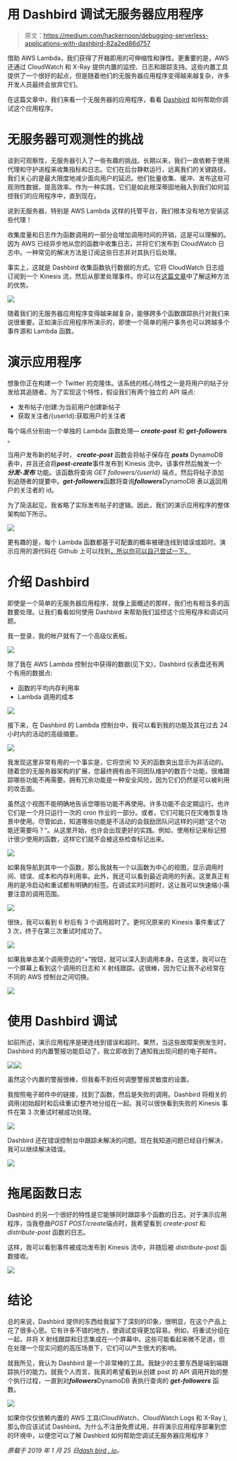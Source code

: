 # 用 Dashbird 调试无服务器应用程序

> 原文：<https://medium.com/hackernoon/debugging-serverless-applications-with-dashbird-82a2ed86d757>

借助 AWS Lambda，我们获得了开箱即用的可伸缩性和弹性。更重要的是，AWS 还通过 CloudWatch 和 X-Ray 提供内置的监控、日志和跟踪支持。这些内置工具提供了一个很好的起点，但是随着他们的无服务器应用程序变得越来越复杂，许多开发人员最终会放弃它们。

在这篇文章中，我们来看一个无服务器的应用程序，看看 [Dashbird](https://dashbird.io/) 如何帮助你调试这个应用程序。

# 无服务器可观测性的挑战

谈到可观察性，无服务器引入了一些有趣的挑战。长期以来，我们一直依赖于使用代理和守护进程来收集指标和日志。它们在后台静默运行，远离我们的关键路径，我们关心的是最大限度地减少面向用户的延迟。他们批量收集、缓冲、发布这些可观测性数据，提高效率。作为一种实践，它们是如此根深蒂固地融入到我们如何监控我们的应用程序中，直到现在。

说到无服务器，特别是 AWS Lambda 这样的托管平台，我们根本没有地方安装这些代理！

收集度量和日志作为函数调用的一部分会增加调用时间的开销，这是可以理解的。因为 AWS 已经异步地从您的函数中收集日志，并将它们发布到 CloudWatch 日志中。一种常见的解决方法是订阅这些日志并对其执行后处理。

事实上，这就是 Dashbird 收集函数执行数据的方式。它将 CloudWatch 日志组订阅到一个 Kinesis 流，然后从那里处理事件。你可以在[这篇文章](https://theburningmonk.com/2018/07/centralised-logging-for-aws-lambda-revised-2018/)中了解这种方法的优势。

![](img/0d998e73abf7101533aae9b709412166.png)

随着我们的无服务器应用程序变得越来越复杂，能够跨多个函数跟踪执行对我们来说很重要。正如演示应用程序所演示的，即使一个简单的用户事务也可以跨越多个事件源和 Lambda 函数。

# 演示应用程序

想象你正在构建一个 Twitter 的克隆体。该系统的核心特性之一是将用户的帖子分发给其追随者。为了实现这个特性，假设我们有两个独立的 API 端点:

*   发布帖子/创建:为当前用户创建新帖子
*   获取关注者/{userId}:获取用户的关注者

每个端点分别由一个单独的 Lambda 函数处理— ***create-post*** 和 ***get-followers*** 。

当用户发布新的帖子时， ***create-post*** 函数会将帖子保存在 ***posts*** DynamoDB 表中，并且还会将***post-create***事件发布到 Kinesis 流中。该事件然后触发一个 ***分发-发布*** 功能。该函数将查询 *GET followers/{userId}* 端点，然后将帖子添加到追随者的提要中。***get-followers***函数将查询***followers***DynamoDB 表以返回用户的关注者的 id。

为了简洁起见，我省略了实际发布帖子的逻辑。因此，我们的演示应用程序的整体架构如下所示。

![](img/d8ef75bacd1b39cce88984da9c4c008e.png)

更有趣的是，每个 Lambda 函数都基于可配置的概率被硬连线到错误或超时。演示应用的源代码在 Github 上可以找到[，所以你可以自己尝试一下。](https://github.com/theburningmonk/dashbird-demo)

# 介绍 Dashbird

即使是一个简单的无服务器应用程序，就像上面概述的那样，我们也有相当多的函数要处理。让我们看看如何使用 Dashbird 来帮助我们监控这个应用程序和调试问题。

我一登录，我的帐户就有了一个高级仪表板。

![](img/bae4a11c826dbcfedb266378d73f8e00.png)

除了我在 AWS Lambda 控制台中获得的数据(见下文)，Dashbird 仪表盘还有两个有用的数据点:

*   函数的平均内存利用率
*   Lambda 调用的成本

![](img/59d472120be4abc60ae237378f8e262d.png)

接下来，在 Dashbird 的 Lambda 控制台中，我可以看到我的功能及其在过去 24 小时内的活动的高级摘要。

![](img/3530879851c7fe444066f1ca16ee40b3.png)

我发现这里非常有用的一个事实是，它将空闲 10 天的函数突出显示为非活动的。随着您的无服务器架构的扩展，您最终拥有由不同团队维护的数百个功能，很难跟踪哪些功能不再需要。拥有冗余功能是一种安全风险，因为它们仍然是可以被利用的攻击面。

虽然这个视图不能明确地告诉您哪些功能不再使用。许多功能不会定期运行。也许它们是一个月只运行一次的 cron 作业的一部分。或者，它们可能只在灾难恢复场景中使用。尽管如此，知道哪些功能是不活动的会鼓励团队问这样的问题“这个功能还需要吗？”。从这里开始，也许会出现更好的实践。例如，使用标记来标记预计很少使用的函数，这样它们就不会被这些检查标记出来。

![](img/a4bc1a6c868cc720dd1092f77e606c5e.png)

如果我导航到其中一个函数，那么我就有一个以函数为中心的视图，显示调用时间、错误、成本和内存利用率。此外，我还可以看到最近调用的列表。这里真正有用的是冷启动和重试都有明确的标签。在调试实时问题时，这让我可以快速缩小需要注意的调用范围。

![](img/ce373ae9a036d93f779848fb969c9358.png)

很快，我可以看到 6 秒后有 3 个调用超时了。更何况原来的 Kinesis 事件重试了 3 次，终于在第三次重试时成功了。

![](img/96ae2c47498d1522539084aae98c5614.png)

如果我单击某个调用旁边的“+”按钮，就可以深入到调用本身。在这里，我可以在一个屏幕上看到这个调用的日志和 X 射线跟踪。这很棒，因为它让我不必经常在不同的 AWS 控制台之间切换。

![](img/c67471c345c5e299b9c3d58796b983b1.png)

# 使用 Dashbird 调试

如前所述，演示应用程序是硬连线到错误和超时。果然，当这些故障案例发生时，Dashbird 的内置警报功能启动了，我立即收到了通知我出现问题的电子邮件。

![](img/d36f3330db79204ddfdd36c4c13e6e60.png)![](img/718849122d35731f3c1563ec0a337672.png)

虽然这个内置的警报很棒，但我看不到任何调整警报灵敏度的设置。

我按照电子邮件中的链接，找到了函数，然后是失败的调用。Dashbird 将相关的调用(初始超时和后续重试)整齐地分组在一起。我可以很快看到失败的 Kinesis 事件在第 3 次重试时被成功处理。

![](img/17d4e42945f726db2c8a92e05dc586d8.png)

Dashbird 还在错误控制台中跟踪未解决的问题。现在我知道问题已经自行解决，我可以继续解决错误。

![](img/b44f9461f93105b273ed00fc62eeecdb.png)

# 拖尾函数日志

Dashbird 的另一个很好的特性是它能够同时跟踪多个函数的日志。对于演示应用程序，当我卷曲*POST POST/create*端点时，我希望看到 *create-post* 和 *distribute-post* 函数的日志。

这样，我可以看到事件被成功发布到 Kinesis 流中，并随后被 *distribute-post* 函数接收。

![](img/86ed9fe4c063390b7613f623599b842c.png)

# 结论

总的来说，Dashbird 提供的东西给我留下了深刻的印象，很明显，在这个产品上花了很多心思。它有许多不错的地方，使调试变得更加容易。例如，将重试分组在一起，并将 X 射线跟踪和日志集成在一个屏幕中。这些可能看起来微不足道，但在处理一个现实问题的高压场景下，它们可以产生很大的影响。

就我所见，我认为 Dashbird 是一个非常棒的工具。我缺少的主要东西是端到端跟踪执行的能力。就我个人而言，我真的希望看到从创建 post 的 API 调用开始的整个执行过程，一直到对***followers***DynamoDB 表执行查询的 ***get-followers*** 函数。

![](img/793ccca17e80549c0351128f60eb47f5.png)

如果你仅仅依赖内置的 AWS 工具(CloudWatch、CloudWatch Logs 和 X-Ray ),那么你应该试试 Dashbird。为什么不注册免费试用，并将演示应用程序部署到您的环境中，以便您可以了解 Dashbird 如何帮助您调试无服务器应用程序？

*原载于 2019 年 1 月 25 日*[*dash bird . io*](https://dashbird.io/blog/debugging-serverless-apps-with-dashbird/)*。*